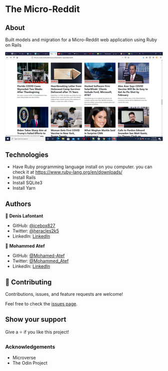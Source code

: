 # The Micro-Reddit

## About

Built models and migration for a Micro-Reddit web application using Ruby on Rails

![app_screenshot.PNG](https://github.com/icebox827/Newsweek-copy/blob/homepage/app-screenshot.png?raw=true)

## Technologies

- Have Ruby programming language install on you computer. you can check it at <https://www.ruby-lang.org/en/downloads/>
- Install Rails
- Install SQLite3
- Install Yarn

## Authors

👤 **Denis Lafontant**

- GitHub: [@icebox827](https://github.com/icebox827)
- Twitter: [@heracles2k5](https://twitter.com/@heracles2k5)
- LinkedIn: [LinkedIn](https://www.linkedin.com/in/denis-lafontant/)

👤 **Mohammed Atef**

- GitHub: [@Mohamed-Atef](https://github.com/Mohamed-js)
- Twitter: [@Mohammed_Atef](https://twitter.com/Demovejetta)
- LinkedIn: [LinkedIn](https://www.linkedin.com/in/mohamed-js/)


## 🤝 Contributing

Contributions, issues, and feature requests are welcome!

Feel free to check the [issues page](https://github.com/icebox827/micro-reddit/issues/2).

## Show your support

Give a ⭐️ if you like this project!

### Acknowledgements

- Microverse
- The Odin Project

